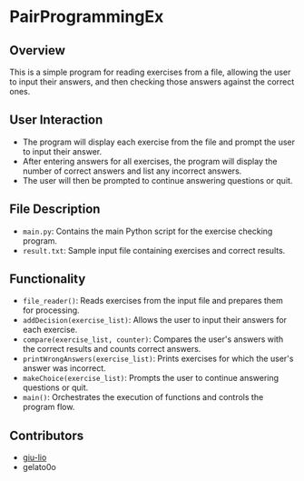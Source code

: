 # PairProgrammingEx

## Overview
This is a simple program for reading exercises from a file, allowing the user to input their answers, and then checking those answers against the correct ones.

## User Interaction
 - The program will display each exercise from the file and prompt the user to input their answer.
 - After entering answers for all exercises, the program will display the number of correct answers and list any incorrect answers.
 - The user will then be prompted to continue answering questions or quit.
     
## File Description
 - `main.py`: Contains the main Python script for the exercise checking program.
 - `result.txt`: Sample input file containing exercises and correct results.

## Functionality
 - `file_reader()`: Reads exercises from the input file and prepares them for processing.
 - `addDecision(exercise_list)`: Allows the user to input their answers for each exercise.
 - `compare(exercise_list, counter)`: Compares the user's answers with the correct results and counts correct answers.
 - `printWrongAnswers(exercise_list)`: Prints exercises for which the user's answer was incorrect.
 - `makeChoice(exercise_list)`: Prompts the user to continue answering questions or quit.
 - `main()`: Orchestrates the execution of functions and controls the program flow.    

## Contributors
 - [giu-lio](https://github.com/giu-lio)
 - gelato0o
